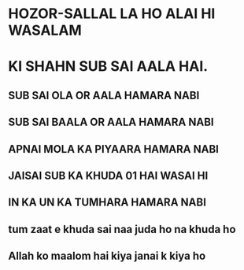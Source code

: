 # HOZOR-SALLAL LA HO ALAI HI WASALAM
# KI SHAHN SUB SAI AALA HAI.
 
## SUB SAI OLA OR AALA HAMARA NABI 
## SUB SAI BAALA OR AALA HAMARA NABI 
## APNAI MOLA KA PIYAARA HAMARA NABI
## JAISAI SUB KA KHUDA 01 HAI WASAI HI
## IN KA UN KA TUMHARA HAMARA NABI
## tum zaat e khuda sai naa juda ho na khuda ho
## Allah ko maalom hai kiya janai k kiya ho
